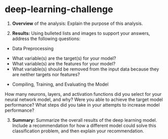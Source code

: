 # deep-learning-challenge
1. **Overview** of the analysis: Explain the purpose of this analysis.

2. **Results:** Using bulleted lists and images to support your answers, address the following questions:

* Data Preprocessing

- What variable(s) are the target(s) for your model?
- What variable(s) are the features for your model?
- What variable(s) should be removed from the input data because they are neither targets nor features?

* Compiling, Training, and Evaluating the Model

How many neurons, layers, and activation functions did you select for your neural network model, and why?
Were you able to achieve the target model performance?
What steps did you take in your attempts to increase model performance?

3. **Summary:** Summarize the overall results of the deep learning model. Include a recommendation for how a different model could solve this classification problem, and then explain your recommendation.